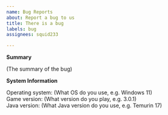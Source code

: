 ```yaml
---
name: Bug Reports
about: Report a bug to us
title: There is a bug
labels: bug
assignees: squid233

---
```


**Summary**

(The summary of the bug)

**System Information**

Operating system: (What OS do you use, e.g. Windows 11)  
Game version: (What version do you play, e.g. 3.0.1)  
Java version: (What Java version do you use, e.g. Temurin 17)
